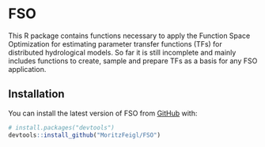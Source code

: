 
<!-- README.md is generated from README.Rmd. Please edit that file -->

# FSO

This R package contains functions necessary to apply the Function Space
Optimization for estimating parameter transfer functions (TFs) for
distributed hydrological models. So far it is still incomplete and
mainly includes functions to create, sample and prepare TFs as a basis
for any FSO application.

## Installation

You can install the latest version of FSO from
[GitHub](https://github.com/) with:

``` r
# install.packages("devtools")
devtools::install_github("MoritzFeigl/FSO")
```
